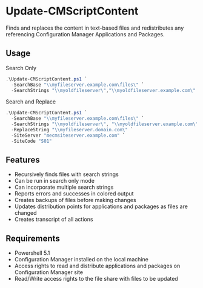 # Update-CMScriptContent

Finds and replaces the content in text-based files and redistributes any referencing Configuration Manager Applications and Packages. 

## Usage

Search Only
```powershell
.\Update-CMScriptContent.ps1 `
  -SearchBase "\\myfileserver.example.com\files\" `
  -SearchStrings "\\myoldfileserver\","\\myoldfileserver.example.com\"
```

Search and Replace
```powershell
.\Update-CMScriptContent.ps1 `
  -SearchBase "\\myfileserver.example.com\files\" `
  -SearchStrings "\\myoldfileserver\", "\\myoldfileserver.example.com\" `
  -ReplaceString "\\myfileserver.domain.com\" `
  -SiteServer "mecmsiteserver.example.com" `
  -SiteCode "S01"
```

## Features

* Recursively finds files with search strings
* Can be run in search only mode
* Can incorporate multiple search strings
* Reports errors and successes in colored output
* Creates backups of files before making changes
* Updates distribution points for applications and packages as files are changed
* Creates transcript of all actions

## Requirements
* Powershell 5.1
* Configuration Manager installed on the local machine
* Access rights to read and distribute applications and packages on Configuration Manager site
* Read/Write access rights to the file share with files to be updated
